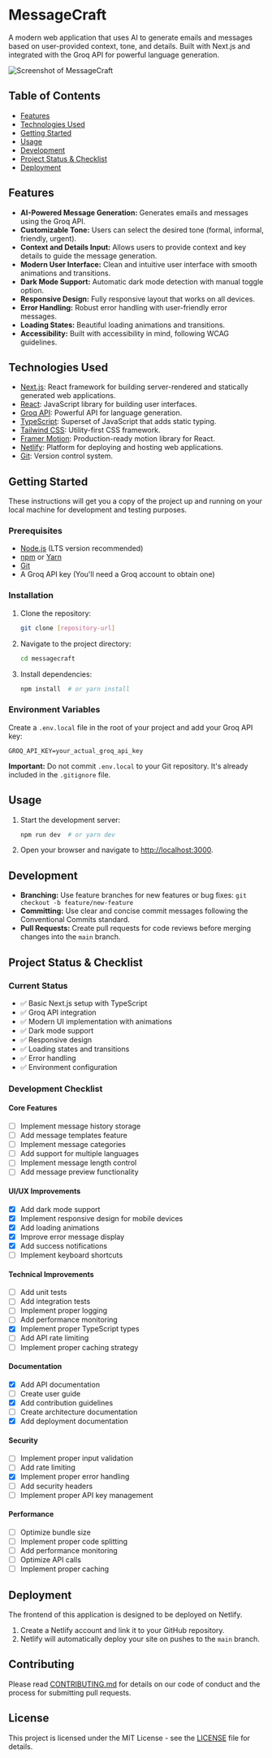 # MessageCraft

A modern web application that uses AI to generate emails and messages based on user-provided context, tone, and details. Built with Next.js and integrated with the Groq API for powerful language generation.

![Screenshot of MessageCraft](screenshot.png)

## Table of Contents

*   [Features](#features)
*   [Technologies Used](#technologies-used)
*   [Getting Started](#getting-started)
*   [Usage](#usage)
*   [Development](#development)
*   [Project Status & Checklist](#project-status--checklist)
*   [Deployment](#deployment)

## Features

*   **AI-Powered Message Generation:** Generates emails and messages using the Groq API.
*   **Customizable Tone:** Users can select the desired tone (formal, informal, friendly, urgent).
*   **Context and Details Input:** Allows users to provide context and key details to guide the message generation.
*   **Modern User Interface:** Clean and intuitive user interface with smooth animations and transitions.
*   **Dark Mode Support:** Automatic dark mode detection with manual toggle option.
*   **Responsive Design:** Fully responsive layout that works on all devices.
*   **Error Handling:** Robust error handling with user-friendly error messages.
*   **Loading States:** Beautiful loading animations and transitions.
*   **Accessibility:** Built with accessibility in mind, following WCAG guidelines.

## Technologies Used

*   [Next.js](https://nextjs.org/): React framework for building server-rendered and statically generated web applications.
*   [React](https://reactjs.org/): JavaScript library for building user interfaces.
*   [Groq API](https://console.groq.com/docs/): Powerful API for language generation.
*   [TypeScript](https://www.typescriptlang.org/): Superset of JavaScript that adds static typing.
*   [Tailwind CSS](https://tailwindcss.com/): Utility-first CSS framework.
*   [Framer Motion](https://www.framer.com/motion/): Production-ready motion library for React.
*   [Netlify](https://www.netlify.com/): Platform for deploying and hosting web applications.
*   [Git](https://git-scm.com/): Version control system.

## Getting Started

These instructions will get you a copy of the project up and running on your local machine for development and testing purposes.

### Prerequisites

*   [Node.js](https://nodejs.org/) (LTS version recommended)
*   [npm](https://www.npmjs.com/) or [Yarn](https://yarnpkg.com/)
*   [Git](https://git-scm.com/)
*   A Groq API key (You'll need a Groq account to obtain one)

### Installation

1.  Clone the repository:
    ```bash
    git clone [repository-url]
    ```

2.  Navigate to the project directory:
    ```bash
    cd messagecraft
    ```

3.  Install dependencies:
    ```bash
    npm install  # or yarn install
    ```

### Environment Variables

Create a `.env.local` file in the root of your project and add your Groq API key:

```
GROQ_API_KEY=your_actual_groq_api_key
```

**Important:** Do not commit `.env.local` to your Git repository. It's already included in the `.gitignore` file.

## Usage

1.  Start the development server:
    ```bash
    npm run dev  # or yarn dev
    ```

2.  Open your browser and navigate to [http://localhost:3000](http://localhost:3000).

## Development

*   **Branching:** Use feature branches for new features or bug fixes: `git checkout -b feature/new-feature`
*   **Committing:** Use clear and concise commit messages following the Conventional Commits standard.
*   **Pull Requests:** Create pull requests for code reviews before merging changes into the `main` branch.

## Project Status & Checklist

### Current Status
- ✅ Basic Next.js setup with TypeScript
- ✅ Groq API integration
- ✅ Modern UI implementation with animations
- ✅ Dark mode support
- ✅ Responsive design
- ✅ Loading states and transitions
- ✅ Error handling
- ✅ Environment configuration

### Development Checklist

#### Core Features
- [ ] Implement message history storage
- [ ] Add message templates feature
- [ ] Implement message categories
- [ ] Add support for multiple languages
- [ ] Implement message length control
- [ ] Add message preview functionality

#### UI/UX Improvements
- [x] Add dark mode support
- [x] Implement responsive design for mobile devices
- [x] Add loading animations
- [x] Improve error message display
- [x] Add success notifications
- [ ] Implement keyboard shortcuts

#### Technical Improvements
- [ ] Add unit tests
- [ ] Add integration tests
- [ ] Implement proper logging
- [ ] Add performance monitoring
- [x] Implement proper TypeScript types
- [ ] Add API rate limiting
- [ ] Implement proper caching strategy

#### Documentation
- [x] Add API documentation
- [ ] Create user guide
- [x] Add contribution guidelines
- [ ] Create architecture documentation
- [x] Add deployment documentation

#### Security
- [ ] Implement proper input validation
- [ ] Add rate limiting
- [x] Implement proper error handling
- [ ] Add security headers
- [ ] Implement proper API key management

#### Performance
- [ ] Optimize bundle size
- [ ] Implement proper code splitting
- [ ] Add performance monitoring
- [ ] Optimize API calls
- [ ] Implement proper caching

## Deployment

The frontend of this application is designed to be deployed on Netlify.

1.  Create a Netlify account and link it to your GitHub repository.
2.  Netlify will automatically deploy your site on pushes to the `main` branch.

## Contributing

Please read [CONTRIBUTING.md](CONTRIBUTING.md) for details on our code of conduct and the process for submitting pull requests.

## License

This project is licensed under the MIT License - see the [LICENSE](LICENSE) file for details.
